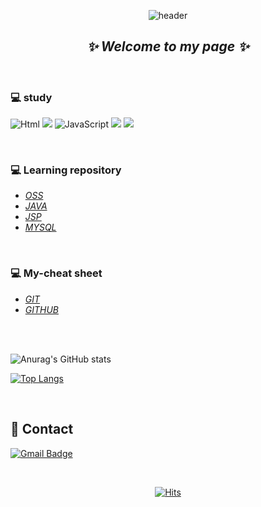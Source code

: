 <div align="center">

![header](https://capsule-render.vercel.app/api?type=waving&color=0:DB7093,100:696969&height=300&section=header&text=Sumin's%20GitHub&fontSize=60&desc=Dongyang%20Mirae%20University&descSize=30desc=Desc&descAlignY=70&animation=twinkling)


## _✨ Welcome to my page ✨_

</div>

<br/>

### 💻 study
<img alt="Html" src ="https://img.shields.io/badge/HTML5-E34F26.svg?&style=for-the-badge&logo=HTML5&logoColor=white"/> <img src="https://img.shields.io/badge/Python-3776AB?style=for-the-badge&logo=Python&logoColor=white">
<img alt="JavaScript" src ="https://img.shields.io/badge/JavaScriipt-F7DF1E.svg?&style=for-the-badge&logo=JavaScript&logoColor=black"/>
<img src="https://img.shields.io/badge/MySQL-4479A1?style=for-the-badge&logo=MySQL&logoColor=white">
<img src="https://img.shields.io/badge/GitHub-181717?style=for-the-badge&logo=GitHub&logoColor=white">

<br/>

### 💻 Learning repository
- [_OSS_](https://github.com/sumin0731/My-OSS)
- [_JAVA_](https://github.com/sumin0731/java)
- [_JSP_](https://github.com/sumin0731/wp)
- [_MYSQL_](https://github.com/sumin0731/mysql)

<br/>

### 💻 My-cheat sheet
- [_GIT_](https://github.com/sumin0731/My-OSS/blob/main/CHEAT%20SHEET/Git%20Cheat%20Sheet.pdf)
- [_GITHUB_](https://github.com/sumin0731/My-OSS/blob/main/CHEAT%20SHEET/GitHub%20Cheat%20Sheet.pdf)   

<br/>
<br/>


![Anurag's GitHub stats](https://github-readme-stats.vercel.app/api?username=sumin0731&show_icons=true&theme=dracula)

[![Top Langs](https://github-readme-stats.vercel.app/api/top-langs/?username=sumin0731&layout=compact&theme=dracula)](https://github.com/sumin0731/github-readme-stats)

<br/>

## 💬 Contact
[![Gmail Badge](https://img.shields.io/badge/Gmail-d14836?style=flat-square&logo=Gmail&logoColor=white&link=mailto:sm026729754@gmail.com)](mailto:sm026729754@gmail.com)

<br/>

<div align="center">

[![Hits](https://hits.seeyoufarm.com/api/count/incr/badge.svg?url=https%3A%2F%2Fgithub.com%2Fsumin0731&count_bg=%2379C83D&title_bg=%23555555&icon=&icon_color=%23E7E7E7&title=hits&edge_flat=false)](https://hits.seeyoufarm.com)

</div>

<!--
**sumin0731/sumin0731** is a ✨ _special_ ✨ repository because its `README.md` (this file) appears on your GitHub profile.

Here are some ideas to get you started:

- 👋
- 🔭 I’m currently working on ...
- 🌱 I’m currently learning ...
- 👯 I’m looking to collaborate on ...
- 🤔 I’m looking for help with ...
- 💬 Ask me about ...
- 📫 How to reach me: ...
- 😄 Pronouns: ...
- ⚡ Fun fact: ...
-->



